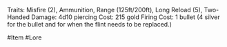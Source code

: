 Traits: Misfire (2), Ammunition, Range (125ft/200ft), Long Reload (5), Two-Handed
Damage: 4d10 piercing
Cost: 215 gold
Firing Cost: 1 bullet (4 silver for the bullet and for when the flint needs to be replaced.)

#Item #Lore